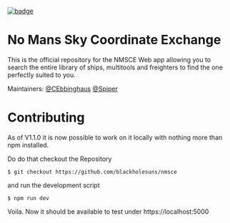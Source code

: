 [![badge](https://badgen.net/badge/Try%20it/Online/green?icon=visualstudio)](https://vscode.dev/github/blackholesuns/nmsce)

# No Mans Sky Coordinate Exchange

This is the official repository for the NMSCE Web app allowing you to search the entire library of ships, multitools and freighters to find the one perfectly suited to you.

Maintainers: [@CEbbinghaus](https://github.com/CEbbinghaus) [@Spiper](https://github.com/spip01)

# Contributing
As of V1.1.0 it is now possible to work on it locally with nothing more than npm installed. 

Do do that checkout the Repository
```
$ git checkout https://github.com/blackholesuns/nmsce
```
and run the development script
```
$ npm run dev
```
Voila. Now it should be available to test under https://localhost:5000




